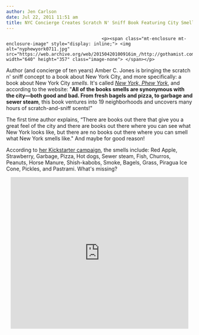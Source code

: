 ```yaml
---
author: Jen Carlson
date: Jul 22, 2011 11:51 am
title: NYC Concierge Creates Scratch N' Sniff Book Featuring City Smells
---
```


	
										<p><span class="mt-enclosure mt-enclosure-image" style="display: inline;"> <img alt="nyphewyork0711.jpg" src="https://web.archive.org/web/20150420100916im_/http://gothamist.com/attachments/arts_jen/nyphewyork0711.jpg" width="640" height="357" class="image-none"> </span></p>

<p>Author (and concierge of ten years) Amber C. Jones is bringing the scratch n&apos; sniff concept to a book about New York City, and more specifically: a book about New York City <em>smells</em>. It&apos;s called <a href="https://web.archive.org/web/20150420100916/http://www.scentsationalbooks.com/#!get-a-whiff-of-this"><em>New York, Phew York</em></a>, and according to the website: &quot;<strong>All of the books smells are synonymous with the city&#x2014;both good and bad.  From fresh bagels and pizza, to garbage and sewer steam</strong>, this book ventures into 19 neighborhoods and uncovers many hours of scratch-and-sniff scents!&quot; </p>

<p>The first time author explains, &#x201C;There are books out there that give you a great feel of the city and there are books out there where you can see what New York looks like, but there are no books out there where you can smell what New York smells like.&quot; And maybe for good reason!</p>

<p>According to <a href="https://web.archive.org/web/20150420100916/http://www.kickstarter.com/projects/scentsationalbooks/new-york-phew-york-a-scratch-n-sniff-adventure">her Kickstarter campaign</a>, the smells include: Red Apple, Strawberry, Garbage, Pizza, Hot dogs, Sewer steam, Fish, Churros, Peanuts, Horse Manure, Shish-kabobs, Smoke, Bagels, Grass, Piragua Ice Cone, Pickles, and Pastrami. What&apos;s missing?</p>

<center><iframe frameborder="0" height="410px" src="https://web.archive.org/web/20150420100916if_/http://www.kickstarter.com/projects/scentsationalbooks/new-york-phew-york-a-scratch-n-sniff-adventure/widget/video.html" width="480px"></iframe></center>					
										
									
				
